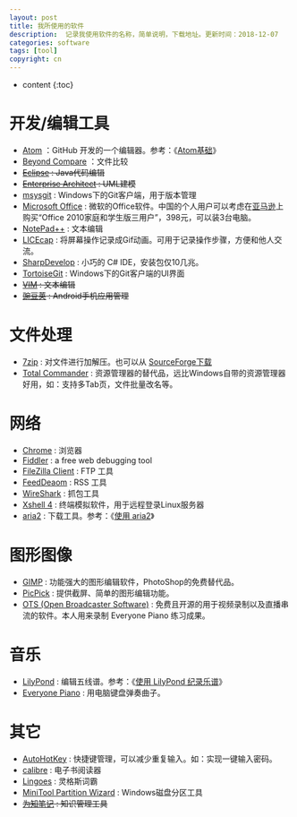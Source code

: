 ```yaml
---
layout: post
title: 我所使用的软件
description:  记录我使用软件的名称，简单说明，下载地址。更新时间：2018-12-07
categories: software
tags: [tool]
copyright: cn
---
```


* content
{:toc}

# 开发/编辑工具

* [Atom](https://atom.io) ：GitHub 开发的一个编辑器。参考：《[Atom基础](/2017/05/01/atom.html)》
* [Beyond Compare](http://www.scootersoftware.com/) ：文件比较
* ~~[Eclipse](http://eclipse.org/) : Java代码编辑~~
* ~~[Enterprise Architect](http://www.sparxsystems.com/products/ea/index.html) : UML建模~~
* [msysgit](https://git-for-windows.github.io/) : Windows下的Git客户端，用于版本管理
* [Microsoft Office](http://office.microsoft.com/zh-cn/) : 微软的Office软件。中国的个人用户可以考虑在[亚马逊](http://z.cn)上购买“Office 2010家庭和学生版三用户”，398元，可以装3台电脑。
* [NotePad++](http://notepad-plus-plus.org/) : 文本编辑
* [LICEcap](http://www.cockos.com/licecap/) : 将屏幕操作记录成Gif动画。可用于记录操作步骤，方便和他人交流。
* [SharpDevelop](http://www.icsharpcode.net/OpenSource/SD/Default.aspx) : 小巧的 C# IDE，安装包仅10几兆。
* [TortoiseGit](https://code.google.com/p/tortoisegit/) : Windows下的Git客户端的UI界面
* ~~[VIM](http://www.vim.org/) : 文本编辑~~
* ~~[豌豆荚](http://www.wandoujia.com/) : Android手机应用管理~~

# 文件处理

* [7zip](http://sparanoid.com/lab/7z/) : 对文件进行加解压。也可以从 [SourceForge下载](http://sourceforge.net/projects/sevenzip/)
* [Total Commander](http://www.ghisler.com/) : 资源管理器的替代品，远比Windows自带的资源管理器好用，如：支持多Tab页，文件批量改名等。

# 网络

* [Chrome](https://www.google.com/intl/en/chrome/browser/) : 浏览器
* [Fiddler](http://fiddler2.com/) : a free web debugging tool
* [FileZilla Client](https://filezilla-project.org/) : FTP 工具
* [FeedDeaom](http://www.feeddemon.com/)  : RSS 工具
* [WireShark](http://www.wireshark.org/) : 抓包工具
* [Xshell 4](http://www.netsarang.com/products/xsh_overview.html) : 终端模拟软件，用于远程登录Linux服务器
* [aria2](https://github.com/aria2/aria2) : 下载工具。参考：《[使用 aria2](/2018/12/06/using-aria2.html)》

# 图形图像

* [GIMP](http://www.gimp.org/) : 功能强大的图形编辑软件，PhotoShop的免费替代品。
* [PicPick](http://picpick.en.softonic.com/) : 提供截屏、简单的图形编辑功能。
* [OTS (Open Broadcaster Software)](https://obsproject.com/zh-cn) : 免费且开源的用于视频录制以及直播串流的软件。本人用来录制 Everyone Piano 练习成果。

# 音乐

* [LilyPond](http://lilypond.org) : 编辑五线谱。参考：《[使用 LilyPond 纪录乐谱](/2015/12/23/lilypond.html)》
* [Everyone Piano](http://everyonepiano.cn) : 用电脑键盘弹奏曲子。

# 其它

* [AutoHotKey](http://www.autohotkey.com/) : 快捷键管理，可以减少重复输入。如：实现一键输入密码。
* [calibre](http://calibre-ebook.com/) : 电子书阅读器
* [Lingoes](http://www.lingoes.cn/) : 灵格斯词霸
* [MiniTool Partition Wizard](http://www.partitionwizard.com/free-partition-manager.html) : Windows磁盘分区工具
* ~~[为知笔记](http://www.wiz.cn/) : 知识管理工具~~
